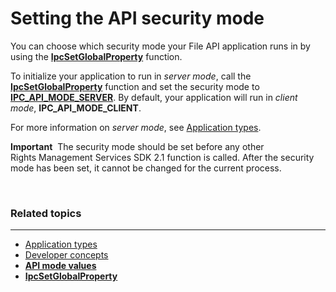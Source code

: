 ﻿
# Setting the API security mode

You can choose which security mode your File API application runs in by using the [**IpcSetGlobalProperty**](xref:msipc.ipcsetglobalproperty) function.

To initialize your application to run in *server mode*, call the [**IpcSetGlobalProperty**](xref:msipc.ipcsetglobalproperty) function and set the security mode to [**IPC\_API\_MODE\_SERVER**](xref:msipc.api_mode_values). By default, your application will run in *client mode*, **IPC\_API\_MODE\_CLIENT**.

For more information on *server mode*, see [Application types](application_types.md).

**Important**  The security mode should be set before any other Rights Management Services SDK 2.1 function is called. After the security mode has been set, it cannot be changed for the current process.

 

### Related topics
-----------------------------------------------

* [Application types](application_types.md)
* [Developer concepts](ad_rms_concepts-nav.md)
* [**API mode values**](xref:msipc.api_mode_values)
* [**IpcSetGlobalProperty**](xref:msipc.ipcsetglobalproperty)
 

 




